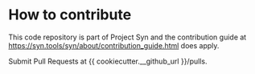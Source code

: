 # How to contribute

This code repository is part of Project Syn and the contribution guide at
https://syn.tools/syn/about/contribution_guide.html does apply.

Submit Pull Requests at {{ cookiecutter.__github_url }}/pulls.

